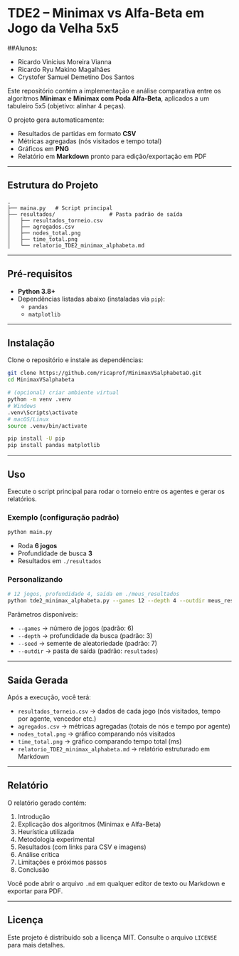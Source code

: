 # TDE2 – Minimax vs Alfa-Beta em Jogo da Velha 5x5

##Alunos: 
  - Ricardo Vinicius Moreira Vianna
  - Ricardo Ryu Makino Magalhães
  - Crystofer Samuel Demetino Dos Santos

Este repositório contém a implementação e análise comparativa entre os algoritmos **Minimax** e **Minimax com Poda Alfa-Beta**, aplicados a um tabuleiro 5x5 (objetivo: alinhar 4 peças).

O projeto gera automaticamente:
- Resultados de partidas em formato **CSV**
- Métricas agregadas (nós visitados e tempo total)
- Gráficos em **PNG**
- Relatório em **Markdown** pronto para edição/exportação em PDF

---

## Estrutura do Projeto

```
.
├── maina.py   # Script principal
├── resultados/                 # Pasta padrão de saída
│   ├── resultados_torneio.csv
│   ├── agregados.csv
│   ├── nodes_total.png
│   ├── time_total.png
│   └── relatorio_TDE2_minimax_alphabeta.md
```

---

## Pré-requisitos

- **Python 3.8+**
- Dependências listadas abaixo (instaladas via `pip`):
  - `pandas`
  - `matplotlib`

---

## Instalação

Clone o repositório e instale as dependências:

```bash
git clone https://github.com/ricaprof/MinimaxVSalphabetaO.git
cd MinimaxVSalphabeta

# (opcional) criar ambiente virtual
python -m venv .venv
# Windows
.venv\Scripts\activate
# macOS/Linux
source .venv/bin/activate

pip install -U pip
pip install pandas matplotlib
```

---

## Uso

Execute o script principal para rodar o torneio entre os agentes e gerar os relatórios.

### Exemplo (configuração padrão)
```bash
python main.py
```
- Roda **6 jogos**
- Profundidade de busca **3**
- Resultados em `./resultados`

### Personalizando
```bash
# 12 jogos, profundidade 4, saída em ./meus_resultados
python tde2_minimax_alphabeta.py --games 12 --depth 4 --outdir meus_resultados
```

Parâmetros disponíveis:
- `--games` → número de jogos (padrão: 6)
- `--depth` → profundidade da busca (padrão: 3)
- `--seed`  → semente de aleatoriedade (padrão: 7)
- `--outdir` → pasta de saída (padrão: `resultados`)

---

## Saída Gerada

Após a execução, você terá:
- `resultados_torneio.csv` → dados de cada jogo (nós visitados, tempo por agente, vencedor etc.)
- `agregados.csv` → métricas agregadas (totais de nós e tempo por agente)
- `nodes_total.png` → gráfico comparando nós visitados
- `time_total.png` → gráfico comparando tempo total (ms)
- `relatorio_TDE2_minimax_alphabeta.md` → relatório estruturado em Markdown

---

## Relatório

O relatório gerado contém:
1. Introdução
2. Explicação dos algoritmos (Minimax e Alfa-Beta)
3. Heurística utilizada
4. Metodologia experimental
5. Resultados (com links para CSV e imagens)
6. Análise crítica
7. Limitações e próximos passos
8. Conclusão

Você pode abrir o arquivo `.md` em qualquer editor de texto ou Markdown e exportar para PDF.

---

## Licença

Este projeto é distribuído sob a licença MIT. Consulte o arquivo `LICENSE` para mais detalhes.
